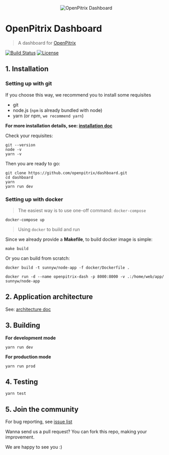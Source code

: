 <p align="center"><img src="./src/assets/logo.svg" alt="OpenPitrix Dashboard"></p>

# OpenPitrix Dashboard
> A dashboard for [OpenPitrix](https://github.com/openpitrix/openpitrix)


[![Build Status](https://travis-ci.org/openpitrix/dashboard.svg)](https://travis-ci.org/openpitrix/dashboard)
[![License](http://img.shields.io/badge/license-apache%20v2-blue.svg)](./LICENSE)


## 1. Installation

### Setting up with git
If you choose this way, we recommend you to install some requisites
- git
- node.js (`npm` is already bundled with node)
- yarn (or npm, `we recommend yarn`)

**For more installation details, see: [installation doc](./docs/install.md)**

Check your requisites:
```shell
git --version
node -v
yarn -v
```

Then you are ready to go:
```shell
git clone https://github.com/openpitrix/dashboard.git
cd dashboard
yarn
yarn run dev
```


### Setting up with docker

> The easiest way is to use one-off command: `docker-compose`

```shell
docker-compose up
```

> Using `docker` to build and run

Since we already provide a **Makefile**, to build docker image is simple:

```shell
make build
```

Or you can build from scratch:

```shell
docker build -t sunnyw/node-app -f docker/Dockerfile .

docker run -d --name openpitrix-dash -p 8000:8000 -v .:/home/web/app/ sunnyw/node-app
```

## 2. Application architecture
See: [architecture doc](./docs/arch.md)


## 3. Building
**For development mode**
```shell
yarn run dev
```

**For production mode**
```shell
yarn run prod
```

## 4. Testing
```shell
yarn test
```

## 5. Join the community
For bug reporting, see [issue list](https://github.com/openpitrix/dashboard/issues/new)

Wanna send us a pull request? You can fork this repo, making your improvement.

We are happy to see you :)


